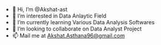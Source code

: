 - 👋 Hi, I’m @Akshat-ast
- 👀 I’m interested in Data Anlaytic Field 
- 🌱 I’m currently learning Various Data Analysis Softwares
- 💞️ I’m looking to collaborate on Data Analyst Project
- 📫 Mail me at Akshat.Asthana96@gmail.com

<!---
Akshat-ast/Akshat-ast is a ✨ special ✨ repository because its `README.md` (this file) appears on your GitHub profile.
You can click the Preview link to take a look at your changes.
--->
